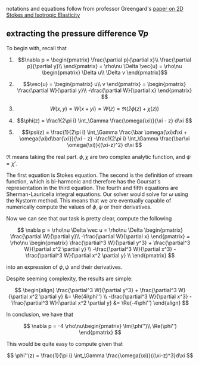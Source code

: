 notations and equations follow from professor Greengard's [paper on 2D Stokes and Isotropic Elasticity](https://www.sciencedirect.com/science/article/pii/S0021999196901023?via%3Dihub)

## extracting the pressure difference $\nabla p$

To begin with, recall that

1. $$\nabla p 
    = \begin{pmatrix}
        \frac{\partial p}{\partial x}\\
        \frac{\partial p}{\partial y}\\
        \end{pmatrix} 
    = \rho\nu \Delta \vec{u} 
    = \rho\nu \begin{pmatrix}
        \Delta u\\
        \Delta v
        \end{pmatrix}$$

2. $$\vec{u}
    = \begin{pmatrix}
        u\\ v
    \end{pmatrix}
    = \begin{pmatrix}
        \frac{\partial W}{\partial y}\\
        -\frac{\partial W}{\partial x}
    \end{pmatrix} $$
 
3. $$ W(x,y) 
    = W(x+yi) 
    = W(z)
    = \Re(\bar{z} \phi(z) + \chi(z))$$

4. $$\phi(z) = \frac1{2\pi i} \int_\Gamma \frac{\omega(\xi)}{\xi - z} d\xi $$
5. $$\psi(z) = \frac{1}{2\pi i} \int_\Gamma \frac{\bar \omega(\xi)d\xi + \omega(\xi)d\bar{\xi}}{\xi - z}   -\frac1{2\pi i} \int_\Gamma \frac{\bar\xi \omega(\xi)}{(\xi-z)^2} d\xi
$$ 

$\Re$ means taking the real part. $\phi, \chi$ are two complex analytic function, and $\psi = \chi'$. 

The first equation is Stokes equation. The second is the definition of stream function, which is bi-harmonic and therefore has the Goursat's representation in the third equation. The fourth and fifth equations are Sherman-Lauricella integral equations. Our solver would solve for $\omega$ using the Nystorm method. This means that we are eventually capable of numerically compute the values of $\phi,\psi$ or their derivatives. 


Now we can see that our task is pretty clear, compute the following

$$
\nabla p 
    = \rho\nu \Delta \vec u 
    = \rho\nu \Delta \begin{pmatrix}
        \frac{\partial W}{\partial y}\\
        -\frac{\partial W}{\partial x}
        \end{pmatrix}
    = \rho\nu \begin{pmatrix}
        \frac{\partial^3 W}{\partial y^3} + \frac{\partial^3 W}{\partial x^2 \partial y} \\
        -\frac{\partial^3 W}{\partial x^3} - \frac{\partial^3 W}{\partial x^2 \partial y} \\
        \end{pmatrix}
$$

into an expression of $\phi,\psi$ and their derivatives. 


Despite seeming complexity, the results are simple:  

$$
\begin{align}
\frac{\partial^3 W}{\partial y^3} + \frac{\partial^3 W}{\partial x^2 \partial y} 
    &= \Re(4i\phi'') \\
-\frac{\partial^3 W}{\partial x^3} - \frac{\partial^3 W}{\partial x^2 \partial y}
    &= \Re(-4\phi'')
\end{align}
$$

In conclusion, we have that 

$$
\nabla p = -4 \rho\nu\begin{pmatrix}
    \Im(\phi'')\\
    \Re(\phi'')
\end{pmatrix}
$$

This would be quite easy to compute given that 

$$
\phi''(z) = \frac{1}{\pi i} \int_\Gamma \frac{\omega(\xi)}{(\xi-z)^3}d\xi
$$
